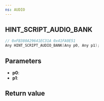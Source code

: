 ```yaml
---
ns: AUDIO
---
```

## HINT_SCRIPT_AUDIO_BANK

```c
// 0xFB380A29641EC31A 0x41FA0E51
Any HINT_SCRIPT_AUDIO_BANK(Any p0, Any p1);
```


## Parameters
* **p0**: 
* **p1**: 

## Return value
